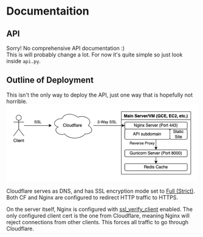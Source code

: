 # Documentaition

## API

Sorry! No comprehensive API documentation :)  
This is will probably change a lot. For now it's quite simple so just look inside `api.py`.

## Outline of Deployment

This isn't the only way to deploy the API, just one way that is hopefully not horrible.
![](Deployment%20Design.png)

Cloudflare serves as DNS, and has SSL encryption mode set
to [Full (Strict)](https://developers.cloudflare.com/ssl/origin-configuration/ssl-modes/full-strict/). Both CF and Nginx
are configured to redirect HTTP traffic to HTTPS.

On the server itself, Nginx is configured with
[ssl_verify_client](http://nginx.org/en/docs/http/ngx_http_ssl_module.html#ssl_verify_client) enabled. The only
configured client cert is the one from Cloudflare, meaning Nginx will reject connections from other clients. This
forces all traffic to go through Cloudflare.
